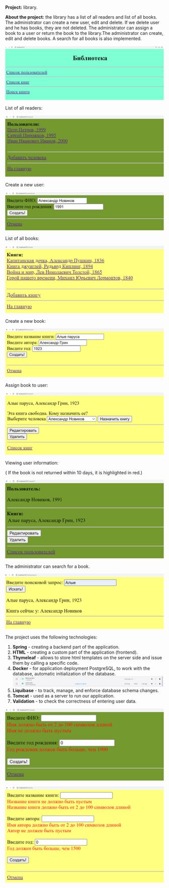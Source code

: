 **Project:** library.

**About the project:** the library has a list of all readers and list of all books. The administrator can create a new user, edit and delete. If we delete user and he has books, they are not deleted.
The administrator can assign a book to a user or return the book to the library.The administrator can create, edit and delete books. A search for all books is also implemented.

![img.png](img/img1.png)

List of all readers:

![img.png](img/img2.png)

Create a new user:

![img.png](img/img3.png)

List of all books:

![img.png](img/img4.png)

Create a new book:

![img.png](img/img5.png)

Assign book to user:

![img.png](img/img6.png)

Viewing user information:

(
If the book is not returned within 10 days, it is highlighted in red.)

![img.png](img/img7.png)

The administrator can search for a book.

![img.png](img/img8.png)

The project uses the following technologies:
1. **Spring** - creating a backend part of the application.
2. **HTML** -  creating a custom part of the application (frontend). 
3. **Thymeleaf** - allows to store html templates on the server side and issue them by calling a specific code.
4. **Docker** - for application deployment PostgreSQL, to work with the database, automatic initialization of the database.
![img.png](img/img9.png)
5. **Liquibase** - to track, manage, and enforce database schema changes.
6. **Tomcat** - used as a server to run our application.
7. **Validation** - to check the correctness of entering user data.

![img.png](img/img10.png)

![img.png](img/img11.png)